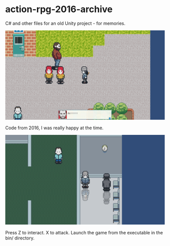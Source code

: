 # action-rpg-2016-archive
C# and other files for an old Unity project - for memories.

![Screenshot #1](image.png)

Code from 2016, I was really happy at the time.

![Screenshot #2](image_2.png)

Press Z to interact. X to attack. Launch the game from the executable in the bin/ directory.
